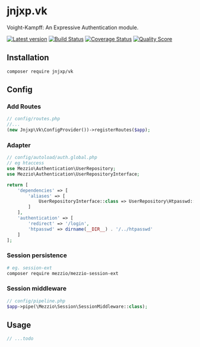 # jnjxp.vk
Voight-Kampff: An Expressive Authentication module.

[![Latest version][ico-version]][link-packagist]
[![Build Status][ico-travis]][link-travis]
[![Coverage Status][ico-scrutinizer]][link-scrutinizer]
[![Quality Score][ico-code-quality]][link-code-quality]

## Installation
```
composer require jnjxp/vk
```

## Config

### Add Routes
```php
// config/routes.php
//...
(new Jnjxp\Vk\ConfigProvider())->registerRoutes($app);

```

### Adapter
```php
// config/autoload/auth.global.php
// eg htaccess
use Mezzio\Authentication\UserRepository;
use Mezzio\Authentication\UserRepositoryInterface;

return [
    'dependencies' => [
        'aliases' => [
            UserRepositoryInterface::class => UserRepository\Htpasswd::class
        ]
    ],
    'authentication' => [
        'redirect' => '/login',
        'htpasswd' => dirname(__DIR__) . '/../htpasswd'
    ]
];
```

### Session persistence
```bash
# eg. session-ext
composer require mezzio/mezzio-session-ext
```

### Session middleware
```php
// config/pipeline.php
$app->pipe(\Mezzio\Session\SessionMiddleware::class);
```

## Usage
```php
// ...todo
```


[ico-version]: https://img.shields.io/packagist/v/jnjxp/vk.svg?style=flat-square
[ico-travis]: https://img.shields.io/travis/jnjxp/jnjxp.vk/master.svg?style=flat-square
[ico-scrutinizer]: https://img.shields.io/scrutinizer/coverage/g/jnjxp/jnjxp.vk.svg?style=flat-square
[ico-code-quality]: https://img.shields.io/scrutinizer/g/jnjxp/jnjxp.vk.svg?style=flat-square

[link-packagist]: https://packagist.org/packages/jnjxp/vk
[link-travis]: https://travis-ci.org/jnjxp/jnjxp.vk
[link-scrutinizer]: https://scrutinizer-ci.com/g/jnjxp/jnjxp.vk
[link-code-quality]: https://scrutinizer-ci.com/g/jnjxp/jnjxp.vk
